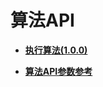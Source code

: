 # 算法API<a name="ges_03_0118"></a>

-   **[执行算法\(1.0.0\)](执行算法(1-0-0).md)**  

-   **[算法API参数参考](算法api参数参考.md)**  



